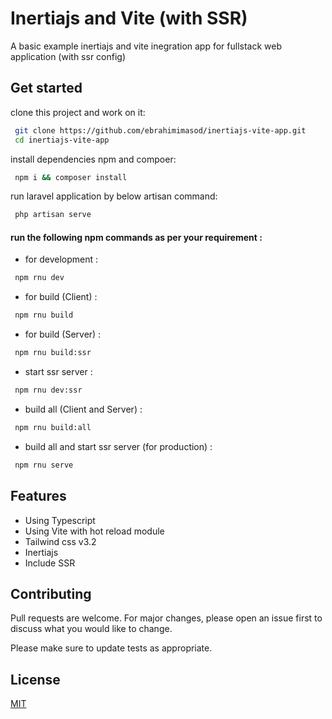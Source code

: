 
# Inertiajs and Vite (with SSR)

A basic example inertiajs and vite inegration app for fullstack web application
(with ssr config)
 
## Get started

clone this project and work on it:

```bash
 git clone https://github.com/ebrahimimasod/inertiajs-vite-app.git
 cd inertiajs-vite-app
```
    
install dependencies npm and compoer:

```bash
 npm i && composer install
```
    
    
run laravel application by below artisan command:

```bash
 php artisan serve
```
    

    
#### run the following npm commands as per your requirement :


- for development :
```bash
 npm rnu dev
```

- for build (Client) :
```bash
 npm rnu build
```


- for build (Server) :
```bash
 npm rnu build:ssr
```


- start ssr server  :
```bash
 npm rnu dev:ssr
```



- build all (Client and Server)  :
```bash
 npm rnu build:all
```


- build all and start ssr server (for production) :
```bash
 npm rnu serve
```
## Features

- Using Typescript
- Using Vite with hot reload module
- Tailwind css v3.2
- Inertiajs 
- Include SSR


## Contributing
Pull requests are welcome. For major changes, please open an issue first to discuss what you would like to change.

Please make sure to update tests as appropriate.

## License
[MIT](https://choosealicense.com/licenses/mit/)

